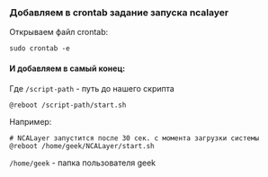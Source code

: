 ### Добавляем в crontab задание запуска ncalayer 

Открываем файл crontab:
```
sudo crontab -e
```


#### И добавляем в самый конец:

Где ```/script-path``` - путь до нашего скрипта

```@reboot /script-path/start.sh``` 

Например:

```
# NCALayer запустится после 30 сек. с момента загрузки системы 
@reboot /home/geek/NCALayer/start.sh
```

```/home/geek``` - папка пользователя geek 

